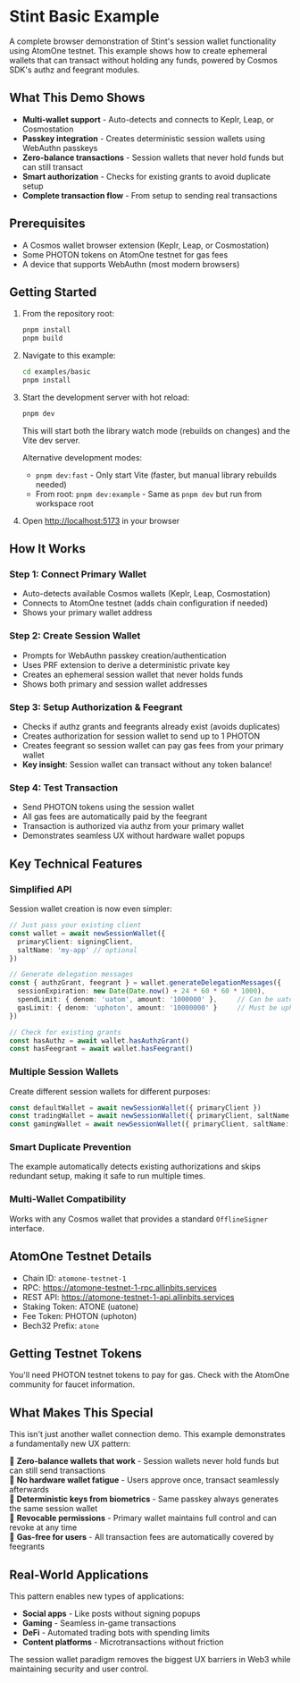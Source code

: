 # Stint Basic Example

A complete browser demonstration of Stint's session wallet functionality using AtomOne testnet. This example shows how to create ephemeral wallets that can transact without holding any funds, powered by Cosmos SDK's authz and feegrant modules.

## What This Demo Shows

- **Multi-wallet support** - Auto-detects and connects to Keplr, Leap, or Cosmostation
- **Passkey integration** - Creates deterministic session wallets using WebAuthn passkeys  
- **Zero-balance transactions** - Session wallets that never hold funds but can still transact
- **Smart authorization** - Checks for existing grants to avoid duplicate setup
- **Complete transaction flow** - From setup to sending real transactions

## Prerequisites

- A Cosmos wallet browser extension (Keplr, Leap, or Cosmostation)
- Some PHOTON tokens on AtomOne testnet for gas fees
- A device that supports WebAuthn (most modern browsers)

## Getting Started

1. From the repository root:

   ```bash
   pnpm install
   pnpm build
   ```

2. Navigate to this example:

   ```bash
   cd examples/basic
   pnpm install
   ```

3. Start the development server with hot reload:

   ```bash
   pnpm dev
   ```

   This will start both the library watch mode (rebuilds on changes) and the Vite dev server.

   Alternative development modes:
   - `pnpm dev:fast` - Only start Vite (faster, but manual library rebuilds needed)
   - From root: `pnpm dev:example` - Same as `pnpm dev` but run from workspace root

4. Open <http://localhost:5173> in your browser

## How It Works

### Step 1: Connect Primary Wallet

- Auto-detects available Cosmos wallets (Keplr, Leap, Cosmostation)
- Connects to AtomOne testnet (adds chain configuration if needed)
- Shows your primary wallet address

### Step 2: Create Session Wallet

- Prompts for WebAuthn passkey creation/authentication
- Uses PRF extension to derive a deterministic private key
- Creates an ephemeral session wallet that never holds funds
- Shows both primary and session wallet addresses

### Step 3: Setup Authorization & Feegrant

- Checks if authz grants and feegrants already exist (avoids duplicates)
- Creates authorization for session wallet to send up to 1 PHOTON
- Creates feegrant so session wallet can pay gas fees from your primary wallet
- **Key insight**: Session wallet can transact without any token balance!

### Step 4: Test Transaction

- Send PHOTON tokens using the session wallet
- All gas fees are automatically paid by the feegrant
- Transaction is authorized via authz from your primary wallet
- Demonstrates seamless UX without hardware wallet popups

## Key Technical Features

### Simplified API

Session wallet creation is now even simpler:

```typescript
// Just pass your existing client
const wallet = await newSessionWallet({
  primaryClient: signingClient,
  saltName: 'my-app' // optional
})

// Generate delegation messages
const { authzGrant, feegrant } = wallet.generateDelegationMessages({
  sessionExpiration: new Date(Date.now() + 24 * 60 * 60 * 1000),
  spendLimit: { denom: 'uatom', amount: '1000000' },     // Can be uatom (ATOM) or uphoton (PHOTON)
  gasLimit: { denom: 'uphoton', amount: '10000000' }     // Must be uphoton (PHOTON) in AtomOne
})

// Check for existing grants
const hasAuthz = await wallet.hasAuthzGrant()
const hasFeegrant = await wallet.hasFeegrant()
```

### Multiple Session Wallets

Create different session wallets for different purposes:

```typescript
const defaultWallet = await newSessionWallet({ primaryClient })
const tradingWallet = await newSessionWallet({ primaryClient, saltName: 'trading' })
const gamingWallet = await newSessionWallet({ primaryClient, saltName: 'gaming' })
```

### Smart Duplicate Prevention

The example automatically detects existing authorizations and skips redundant setup, making it safe to run multiple times.

### Multi-Wallet Compatibility

Works with any Cosmos wallet that provides a standard `OfflineSigner` interface.

## AtomOne Testnet Details

- Chain ID: `atomone-testnet-1`
- RPC: <https://atomone-testnet-1-rpc.allinbits.services>
- REST API: <https://atomone-testnet-1-api.allinbits.services>
- Staking Token: ATONE (uatone)
- Fee Token: PHOTON (uphoton)
- Bech32 Prefix: `atone`

## Getting Testnet Tokens

You'll need PHOTON testnet tokens to pay for gas. Check with the AtomOne community for faucet information.

## What Makes This Special

This isn't just another wallet connection demo. This example demonstrates a fundamentally new UX pattern:

🔹 **Zero-balance wallets that work** - Session wallets never hold funds but can still send transactions  
🔹 **No hardware wallet fatigue** - Users approve once, transact seamlessly afterwards  
🔹 **Deterministic keys from biometrics** - Same passkey always generates the same session wallet  
🔹 **Revocable permissions** - Primary wallet maintains full control and can revoke at any time  
🔹 **Gas-free for users** - All transaction fees are automatically covered by feegrants  

## Real-World Applications

This pattern enables new types of applications:

- **Social apps** - Like posts without signing popups
- **Gaming** - Seamless in-game transactions  
- **DeFi** - Automated trading bots with spending limits
- **Content platforms** - Microtransactions without friction

The session wallet paradigm removes the biggest UX barriers in Web3 while maintaining security and user control.
